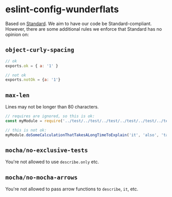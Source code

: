 # eslint-config-wunderflats

Based on [Standard](https://github.com/feross/standard). We aim to have our code be Standard-compliant. However, there are some additional rules we enforce that Standard has no opinion on:

## `object-curly-spacing`

```javascript
// ok
exports.ok = { a: '1' }

// not ok
exports.notOk = {a: '1'}
```

## `max-len`

Lines may not be longer than 80 characters.

```javascript
// requires are ignored, so this is ok:
const myModule = require('../test/../test/../test/../test/../test/../test/../test/../test/../test')

// this is not ok:
myModule.doSomeCalculationThatTakesALongTimeToExplain('it', 'also', 'takes', 'arguments')
```

## `mocha/no-exclusive-tests`

You're not allowed to use `describe.only` etc.

## `mocha/no-mocha-arrows`

You're not allowed to pass arrow functions to `describe`, `it`, etc.
